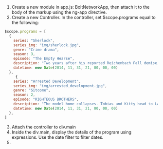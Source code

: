 
1. Create a new module in app.js: BoltNetworkApp, then attach it to the body of the markup using the ng-app directive.
2. Create a new Controller. In the controller, set $scope.programs equal to the following:
  ```Javascript
  $scope.programs = [
    {
      series: "Sherlock",
      series_img: "img/sherlock.jpg",
      genre: "Crime drama",
      season: 3,
      episode: "The Empty Hearse",
      description: "Two years after his reported Reichenbach Fall demise, Sherlock, who has been cleared of all fraud charges against him, returns with Mycroft's help to a London under threat of terrorist attack. John has moved on and has a girlfriend, Mary Morstan. Sherlock enlists Molly to assist him, but when John is kidnapped by unknown assailants and is rescued by Sherlock and Mary, John returns to help find the terrorists and an underground plot to blow up the Houses of Parliament during an all night sitting on Guy Fawkes Night.",
      datetime: new Date(2014, 11, 31, 21, 00, 00, 00)
    },
       {
      series: "Arrested Development",
      series_img: "img/arrested_development.jpg",
      genre: "Sitcome",
      season: 2,
      episode: "RIGHTEOUS BROTHERS",
      description: "The model home collapses. Tobias and Kitty head to Las Vegas together.",
      datetime: new Date(2014, 11, 31, 21, 00, 00, 00)
    },
  ]
  ```
3. Attach the controller to div.main
4. Inside the div.main, display the details of the program using expressions. Use the date filter to filter dates.
5. 